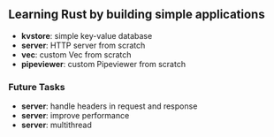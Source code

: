 ## Learning Rust by building simple applications

- **kvstore**: simple key-value database
- **server**: HTTP server from scratch
- **vec**: custom Vec from scratch
- **pipeviewer**: custom Pipeviewer from scratch

### Future Tasks

- **server**: handle headers in request and response
- **server**: improve performance
- **server**: multithread
